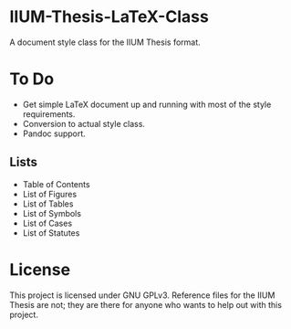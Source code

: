 # IIUM-Thesis-LaTeX-Class

A document style class for the IIUM Thesis format.

# To Do

- Get simple LaTeX document up and running with most of the style requirements.
- Conversion to actual style class.
- Pandoc support.

## Lists

- Table of Contents
- List of Figures
- List of Tables
- List of Symbols
- List of Cases
- List of Statutes

# License

This project is licensed under GNU GPLv3. Reference files for the IIUM Thesis
are not; they are there for anyone who wants to help out with this
project.

